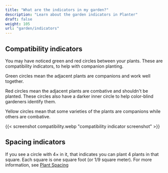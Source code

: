 ```yaml
---
title: "What are the indicators in my garden?"
description: "Learn about the garden indicators in Planter"
draft: false
weight: 105
url: "garden/indicators"
---
```


## Compatibility indicators

You may have noticed green and red circles between your plants. These are compatibility indicators, to help with companion planting.

Green circles mean the adjacent plants are companions and work well together.

Red circles mean the adjacent plants are combative and shouldn't be planted. These circles also have a darker inner circle to help color-blind gardeners identify them.

Yellow circles mean that some varieties of the plants are companions while others are combative.

{{< screenshot compatibility.webp "compatibility indicator screenshot" >}}

## Spacing indicators

If you see a circle with 4× in it, that indicates you can plant 4 plants in that square. Each square is one square foot (or 1/9 square meter). For more information, see [Plant Spacing](https://info.planter.garden/plants#spacing)
